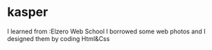 # kasper
I learned from :Elzero Web School
I borrowed some web photos and I designed them by coding Html&Css
